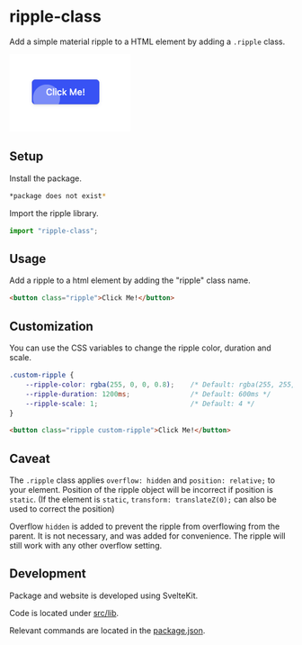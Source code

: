 # ripple-class

Add a simple material ripple to a HTML element by adding a `.ripple` class.

![Example](./img/example.png)

## Setup

Install the package.

```bash
*package does not exist*
```

Import the ripple library.
```ts
import "ripple-class";
```

## Usage

Add a ripple to a html element by adding the "ripple" class name.
```html
<button class="ripple">Click Me!</button>
```

## Customization

You can use the CSS variables to change the ripple color, duration and scale.
```css
.custom-ripple {
    --ripple-color: rgba(255, 0, 0, 0.8);    /* Default: rgba(255, 255, 255, 0.6) */
    --ripple-duration: 1200ms;               /* Default: 600ms */
    --ripple-scale: 1;                       /* Default: 4 */
}
```
```html
<button class="ripple custom-ripple">Click Me!</button>
```

## Caveat

The `.ripple` class applies `overflow: hidden` and `position: relative;` to your element.
Position of the ripple object will be incorrect if position is `static`.
(If the element is `static`, `transform: translateZ(0);` can also be used to correct the position)

Overflow `hidden` is added to prevent the ripple from overflowing from the parent.
It is not necessary, and was added for convenience.
The ripple will still work with any other overflow setting.

## Development

Package and website is developed using SvelteKit.

Code is located under [src/lib](src/lib).

Relevant commands are located in the [package.json](package.json).

